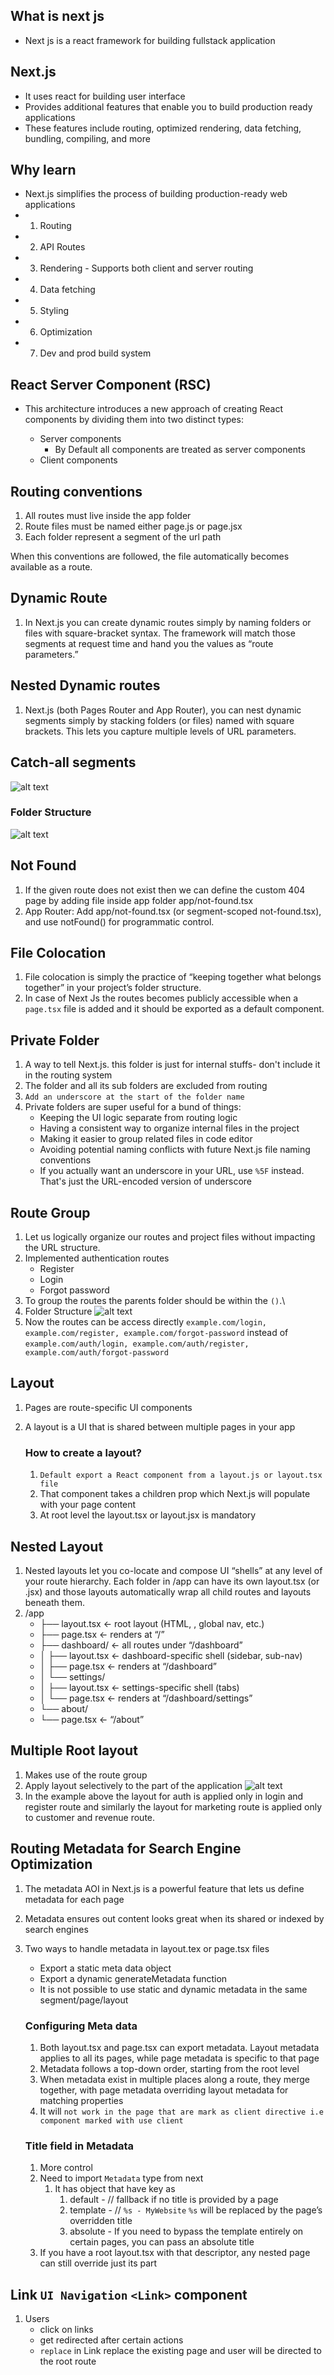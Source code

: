 ## What is next js

- Next js is a react framework for building fullstack application

## Next.js

- It uses react for building user interface
- Provides additional features that enable you to build production ready applications
- These features include routing, optimized rendering, data fetching, bundling, compiling, and more

## Why learn

- Next.js simplifies the process of building production-ready web applications
- 1. Routing
- 2. API Routes
- 3. Rendering - Supports both client and server routing
- 4. Data fetching
- 5. Styling
- 6. Optimization
- 7. Dev and prod build system

## React Server Component (RSC)

- This architecture introduces a new approach of creating
  React components by dividing them into two distinct types:

  - Server components
    - By Default all components are treated as server components
  - Client components

## Routing conventions

1. All routes must live inside the app folder
2. Route files must be named either page.js or page.jsx
3. Each folder represent a segment of the url path

When this conventions are followed, the file automatically becomes available as a route.

## Dynamic Route

1. In Next.js you can create dynamic routes simply by naming folders or files with square-bracket syntax. The framework will match those segments at request time and hand you the values as “route parameters.”

## Nested Dynamic routes

1.  Next.js (both Pages Router and App Router), you can nest dynamic segments simply by stacking folders (or files) named with square brackets. This lets you capture multiple levels of URL parameters.

## Catch-all segments

![alt text](image.png)

### Folder Structure

![alt text](image-1.png)

## Not Found

1. If the given route does not exist then we can define the custom 404 page
   by adding file inside app folder app/not-found.tsx
2. App Router: Add app/not-found.tsx (or segment-scoped not-found.tsx), and use notFound() for programmatic control.

## File Colocation

1. File colocation is simply the practice of “keeping together what belongs together” in your project’s folder structure.
2. In case of Next Js the routes becomes publicly accessible when a `page.tsx` file is added and
   it should be exported as a default component.

## Private Folder

1. A way to tell Next.js. this folder is just for internal stuffs- don't include it in the routing system
2. The folder and all its sub folders are excluded from routing
3. `Add an underscore at the start of the folder name`
4. Private folders are super useful for a bund of things:
   - Keeping the UI logic separate from routing logic
   - Having a consistent way to organize internal files in the project
   - Making it easier to group related files in code editor
   - Avoiding potential naming conflicts with future Next.js file naming conventions
   - If you actually want an underscore in your URL, use `%5F` instead. That's just the
     URL-encoded version of underscore

## Route Group

1.  Let us logically organize our routes and project files without impacting the URL structure.
2.  Implemented authentication routes
    - Register
    - Login
    - Forgot password
3.  To group the routes the parents folder should be within the `()`.\
4.  Folder Structure ![alt text](image-2.png)
5.  Now the routes can be access directly `example.com/login, example.com/register, example.com/forgot-password` instead of `example.com/auth/login, example.com/auth/register, example.com/auth/forgot-password`

## Layout

1. Pages are route-specific UI components
2. A layout is a UI that is shared between multiple pages in your app

   ### How to create a layout?

   1. `Default export a React component from a layout.js or layout.tsx file`
   2. That component takes a children prop which Next.js will populate with your page content
   3. At root level the layout.tsx or layout.jsx is mandatory

## Nested Layout

1. Nested layouts let you co-locate and compose UI “shells” at any level of your route hierarchy. Each folder in /app can have its own layout.tsx (or .jsx) and those layouts automatically wrap all child routes and layouts beneath them.
2. /app
   - ├── layout.tsx ← root layout (HTML, <body>, global nav, etc.)
   - ├── page.tsx ← renders at “/”
   - ├── dashboard/ ← all routes under “/dashboard”
   - │ ├── layout.tsx ← dashboard-specific shell (sidebar, sub-nav)
   - │ ├── page.tsx ← renders at “/dashboard”
   - │ └── settings/
   - │ ├── layout.tsx ← settings-specific shell (tabs)
   - │ └── page.tsx ← renders at “/dashboard/settings”
   - └── about/
   - └── page.tsx ← “/about”

## Multiple Root layout

1. Makes use of the route group
2. Apply layout selectively to the part of the application
   ![alt text](image-4.png)
3. In the example above the layout for auth is applied only in login and register route and similarly the layout for marketing route is applied only to customer and revenue route.

## Routing Metadata for Search Engine Optimization

1. The metadata AOI in Next.js is a powerful feature that lets us define metadata for each page
2. Metadata ensures out content looks great when its shared or indexed by search engines
3. Two ways to handle metadata in layout.tex or page.tsx files

   - Export a static meta data object
   - Export a dynamic generateMetadata function
   - It is not possible to use static and dynamic metadata in the same segment/page/layout

   ### Configuring Meta data

   1. Both layout.tsx and page.tsx can export metadata. Layout metadata applies to all its pages, while page metadata is specific to that page
   2. Metadata follows a top-down order, starting from the root level
   3. When metadata exist in multiple places along a route, they merge together, with page metadata overriding layout metadata for matching properties
   4. It will `not work in the page that are mark as client directive i.e component marked with use client`

   ### Title field in Metadata

   1. More control
   2. Need to import `Metadata` type from next
      1. It has object that have key as
         1. default - // fallback if no title is provided by a page
         2. template - // `%s - MyWebsite` `%s` will be replaced by the page’s overridden title
         3. absolute - If you need to bypass the template entirely on certain pages, you can pass an absolute title
   3. If you have a root layout.tsx with that descriptor, any nested page can still override just its part

## Link `UI Navigation` `<Link>` component

1. Users
   - click on links
   - get redirected after certain actions
   - `replace` in Link replace the existing page and user will be directed to the root route
